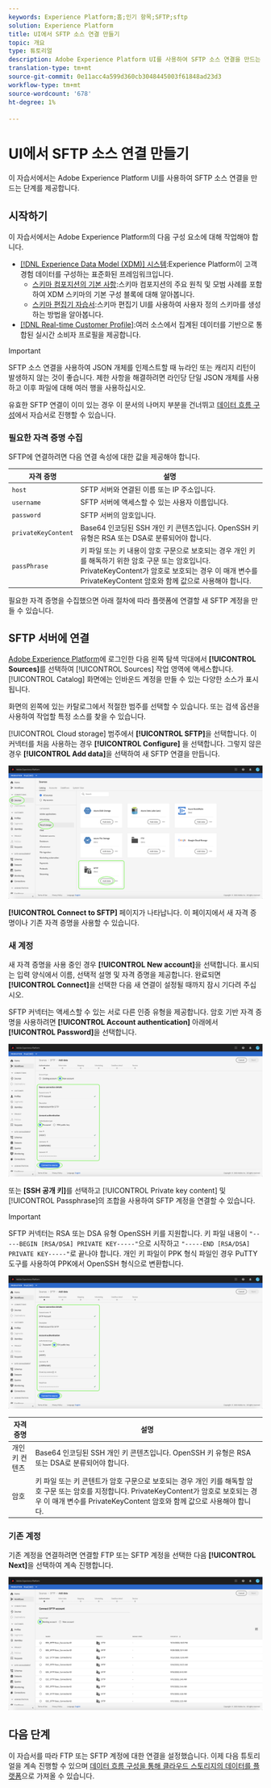 ```yaml
---
keywords: Experience Platform;홈;인기 항목;SFTP;sftp
solution: Experience Platform
title: UI에서 SFTP 소스 연결 만들기
topic: 개요
type: 튜토리얼
description: Adobe Experience Platform UI를 사용하여 SFTP 소스 연결을 만드는 방법을 알아봅니다.
translation-type: tm+mt
source-git-commit: 0e11acc4a599d360cb3048445003f61848ad23d3
workflow-type: tm+mt
source-wordcount: '678'
ht-degree: 1%

---
```



# UI에서 SFTP 소스 연결 만들기

이 자습서에서는 Adobe Experience Platform UI를 사용하여 SFTP 소스 연결을 만드는 단계를 제공합니다.

## 시작하기

이 자습서에서는 Adobe Experience Platform의 다음 구성 요소에 대해 작업해야 합니다.

* [[!DNL Experience Data Model (XDM)] 시스템](../../../../../xdm/home.md):Experience Platform이 고객 경험 데이터를 구성하는 표준화된 프레임워크입니다.
   * [스키마 컴포지션의 기본 사항](../../../../../xdm/schema/composition.md):스키마 컴포지션의 주요 원칙 및 모범 사례를 포함하여 XDM 스키마의 기본 구성 블록에 대해 알아봅니다.
   * [스키마 편집기 자습서](../../../../../xdm/tutorials/create-schema-ui.md):스키마 편집기 UI를 사용하여 사용자 정의 스키마를 생성하는 방법을 알아봅니다.
* [[!DNL Real-time Customer Profile]](../../../../../profile/home.md):여러 소스에서 집계된 데이터를 기반으로 통합된 실시간 소비자 프로필을 제공합니다.

>[!IMPORTANT]
>
>SFTP 소스 연결을 사용하여 JSON 개체를 인제스트할 때 뉴라인 또는 캐리지 리턴이 발생하지 않는 것이 좋습니다. 제한 사항을 해결하려면 라인당 단일 JSON 개체를 사용하고 이후 파일에 대해 여러 행을 사용하십시오.

유효한 SFTP 연결이 이미 있는 경우 이 문서의 나머지 부분을 건너뛰고 [데이터 흐름 구성](../../dataflow/batch/cloud-storage.md)에서 자습서로 진행할 수 있습니다.

### 필요한 자격 증명 수집

SFTP에 연결하려면 다음 연결 속성에 대한 값을 제공해야 합니다.

| 자격 증명 | 설명 |
| ---------- | ----------- |
| `host` | SFTP 서버와 연결된 이름 또는 IP 주소입니다. |
| `username` | SFTP 서버에 액세스할 수 있는 사용자 이름입니다. |
| `password` | SFTP 서버의 암호입니다. |
| `privateKeyContent` | Base64 인코딩된 SSH 개인 키 콘텐츠입니다. OpenSSH 키 유형은 RSA 또는 DSA로 분류되어야 합니다. |
| `passPhrase` | 키 파일 또는 키 내용이 암호 구문으로 보호되는 경우 개인 키를 해독하기 위한 암호 구문 또는 암호입니다. PrivateKeyContent가 암호로 보호되는 경우 이 매개 변수를 PrivateKeyContent 암호와 함께 값으로 사용해야 합니다. |

필요한 자격 증명을 수집했으면 아래 절차에 따라 플랫폼에 연결할 새 SFTP 계정을 만들 수 있습니다.

## SFTP 서버에 연결

[Adobe Experience Platform](https://platform.adobe.com)에 로그인한 다음 왼쪽 탐색 막대에서 **[!UICONTROL Sources]**&#x200B;를 선택하여 [!UICONTROL Sources] 작업 영역에 액세스합니다. [!UICONTROL Catalog] 화면에는 인바운드 계정을 만들 수 있는 다양한 소스가 표시됩니다.

화면의 왼쪽에 있는 카탈로그에서 적절한 범주를 선택할 수 있습니다. 또는 검색 옵션을 사용하여 작업할 특정 소스를 찾을 수 있습니다.

[!UICONTROL Cloud storage] 범주에서 **[!UICONTROL SFTP]**&#x200B;을 선택합니다. 이 커넥터를 처음 사용하는 경우 **[!UICONTROL Configure]** 을 선택합니다. 그렇지 않은 경우 **[!UICONTROL Add data]**&#x200B;을 선택하여 새 SFTP 연결을 만듭니다.

![카탈로그](../../../../images/tutorials/create/sftp/catalog.png)

**[!UICONTROL Connect to SFTP]** 페이지가 나타납니다. 이 페이지에서 새 자격 증명이나 기존 자격 증명을 사용할 수 있습니다.

### 새 계정

새 자격 증명을 사용 중인 경우 **[!UICONTROL New account]**&#x200B;을 선택합니다. 표시되는 입력 양식에서 이름, 선택적 설명 및 자격 증명을 제공합니다. 완료되면 **[!UICONTROL Connect]**&#x200B;을 선택한 다음 새 연결이 설정될 때까지 잠시 기다려 주십시오.

SFTP 커넥터는 액세스할 수 있는 서로 다른 인증 유형을 제공합니다. 암호 기반 자격 증명을 사용하려면 **[!UICONTROL Account authentication]** 아래에서 **[!UICONTROL Password]**&#x200B;을 선택합니다.

![connect-password](../../../../images/tutorials/create/sftp/password.png)

또는 **[SSH 공개 키]**&#x200B;를 선택하고 [!UICONTROL Private key content] 및 [!UICONTROL Passphrase]의 조합을 사용하여 SFTP 계정을 연결할 수 있습니다.

>[!IMPORTANT]
>
>SFTP 커넥터는 RSA 또는 DSA 유형 OpenSSH 키를 지원합니다. 키 파일 내용이 `"-----BEGIN [RSA/DSA] PRIVATE KEY-----"`으로 시작하고 `"-----END [RSA/DSA] PRIVATE KEY-----"`로 끝나야 합니다. 개인 키 파일이 PPK 형식 파일인 경우 PuTTY 도구를 사용하여 PPK에서 OpenSSH 형식으로 변환합니다.

![connect-ssh](../../../../images/tutorials/create/sftp/ssh.png)

| 자격 증명 | 설명 |
| ---------- | ----------- |
| 개인 키 컨텐츠 | Base64 인코딩된 SSH 개인 키 콘텐츠입니다. OpenSSH 키 유형은 RSA 또는 DSA로 분류되어야 합니다. |
| 암호 | 키 파일 또는 키 콘텐트가 암호 구문으로 보호되는 경우 개인 키를 해독할 암호 구문 또는 암호를 지정합니다. PrivateKeyContent가 암호로 보호되는 경우 이 매개 변수를 PrivateKeyContent 암호와 함께 값으로 사용해야 합니다. |

### 기존 계정

기존 계정을 연결하려면 연결할 FTP 또는 SFTP 계정을 선택한 다음 **[!UICONTROL Next]**&#x200B;을 선택하여 계속 진행합니다.

![기존](../../../../images/tutorials/create/sftp/existing.png)

## 다음 단계

이 자습서를 따라 FTP 또는 SFTP 계정에 대한 연결을 설정했습니다. 이제 다음 튜토리얼을 계속 진행할 수 있으며 [데이터 흐름 구성을 통해 클라우드 스토리지의 데이터를 플랫폼](../../dataflow/batch/cloud-storage.md)으로 가져올 수 있습니다.